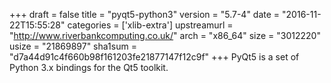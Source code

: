 +++
draft = false
title = "pyqt5-python3"
version = "5.7-4"
date = "2016-11-22T15:55:28"
categories = ['xlib-extra']
upstreamurl = "http://www.riverbankcomputing.co.uk/"
arch = "x86_64"
size = "3012220"
usize = "21869897"
sha1sum = "d7a44d91c4f660b98f161203fe21877147f12c9f"
+++
PyQt5 is a set of Python 3.x bindings for the Qt5 toolkit.
